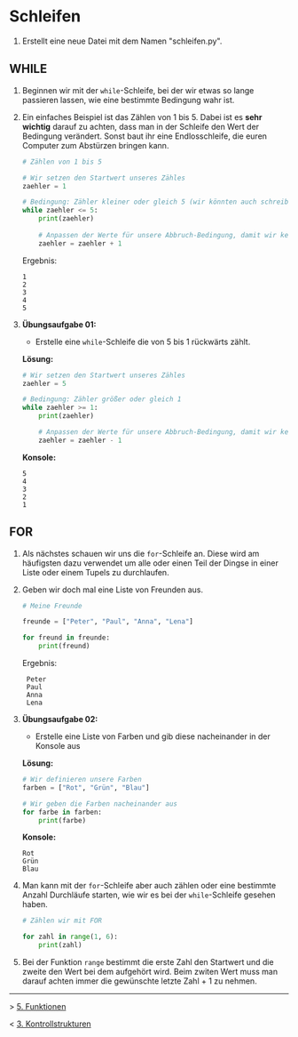 # Schleifen

1. Erstellt eine neue Datei mit dem Namen "schleifen.py".

## WHILE

1. Beginnen wir mit der `while`-Schleife, bei der wir etwas so lange passieren lassen, wie eine bestimmte Bedingung wahr ist.
1. Ein einfaches Beispiel ist das Zählen von 1 bis 5. Dabei ist es **sehr wichtig** darauf zu achten, dass man in der Schleife den Wert der Bedingung verändert. Sonst baut ihr eine Endlosschleife, die euren Computer zum Abstürzen bringen kann.
   ```python
   # Zählen von 1 bis 5
   
   # Wir setzen den Startwert unseres Zähles
   zaehler = 1

   # Bedingung: Zähler kleiner oder gleich 5 (wir könnten auch schreiben < 6)
   while zaehler <= 5:
       print(zaehler)
    
       # Anpassen der Werte für unsere Abbruch-Bedingung, damit wir keine Endlosschleife haben
       zaehler = zaehler + 1
   ```
   Ergebnis:
   ```text
   1
   2
   3
   4
   5
   ```
1. **Übungsaufgabe 01:**
   - Erstelle eine `while`-Schleife die von 5 bis 1 rückwärts zählt. 
   
   **Lösung:**
   ```python
   # Wir setzen den Startwert unseres Zähles
   zaehler = 5
   
   # Bedingung: Zähler größer oder gleich 1
   while zaehler >= 1:
       print(zaehler)
   
       # Anpassen der Werte für unsere Abbruch-Bedingung, damit wir keine Endlosschleife haben
       zaehler = zaehler - 1
   ```
   
   **Konsole:**
   
   ```text
   5
   4
   3
   2
   1
   ```
## FOR

1. Als nächstes schauen wir uns die `for`-Schleife an. Diese wird am häufigsten dazu verwendet um alle oder einen Teil der Dingse in einer Liste oder einem Tupels zu durchlaufen.
1. Geben wir doch mal eine Liste von Freunden aus.
   ```python
   # Meine Freunde
   
   freunde = ["Peter", "Paul", "Anna", "Lena"]
   
   for freund in freunde:
       print(freund)
   ```
   Ergebnis:
   ```text
    Peter
    Paul
    Anna
    Lena
   ```
1. **Übungsaufgabe 02:**
   - Erstelle eine Liste von Farben und gib diese nacheinander in der Konsole aus 
   
   **Lösung:**
   ```python
   # Wir definieren unsere Farben
   farben = ["Rot", "Grün", "Blau"]
   
   # Wir geben die Farben nacheinander aus
   for farbe in farben:
       print(farbe)
   ```
   
   **Konsole:**
   
   ```text
   Rot
   Grün
   Blau
   ```
1. Man kann mit der `for`-Schleife aber auch zählen oder eine bestimmte Anzahl Durchläufe starten, wie wir es bei der `while`-Schleife gesehen haben.
   ```python
   # Zählen wir mit FOR
   
   for zahl in range(1, 6):
       print(zahl)
   ```
1. Bei der Funktion `range` bestimmt die erste Zahl den Startwert und die zweite den Wert bei dem aufgehört wird. Beim zwiten Wert muss man darauf achten immer die gewünschte letzte Zahl + 1 zu nehmen.  
---

&gt; [5. Funktionen](./005%20-%20Funktionen.md)
  
&lt; [3. Kontrollstrukturen](./003%20-%20Kontrollstrukturen.md)